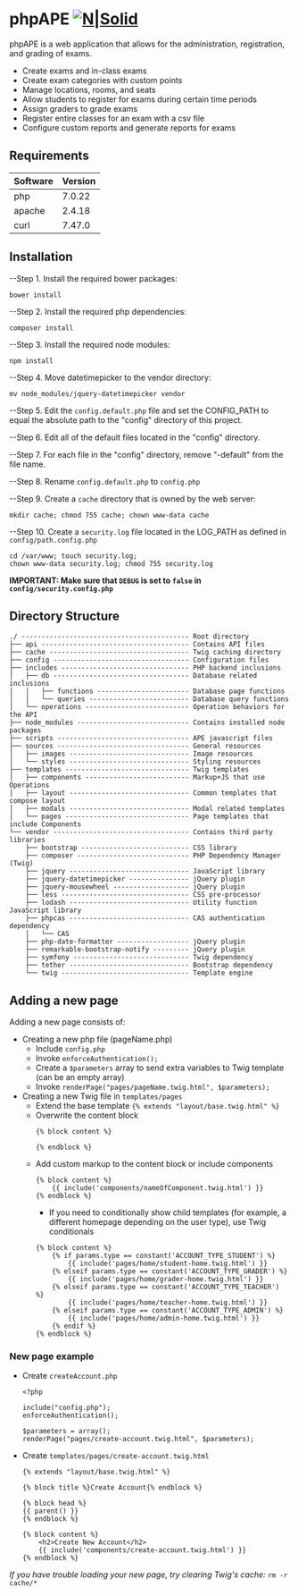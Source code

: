 # phpAPE [![N|Solid](https://i.imgur.com/F7E6wDd.png)](https://ape.compsci.ewu.edu/phpAPE/)

phpAPE is a web application that allows for the administration, registration, and grading of exams.
  - Create exams and in-class exams
  - Create exam categories with custom points
  - Manage locations, rooms, and seats
  - Allow students to register for exams during certain time periods
  - Assign graders to grade exams
  - Register entire classes for an exam with a csv file
  - Configure custom reports and generate reports for exams

## Requirements

| Software | Version |
| ------ | ------ |
| php | 7.0.22 |
| apache | 2.4.18 |
| curl | 7.47.0 |

## Installation

--Step 1. Install the required bower packages:
```
bower install
```
--Step 2. Install the required php dependencies:
```
composer install
```
--Step 3. Install the required node modules:
```
npm install
```
--Step 4. Move datetimepicker to the vendor directory: 
```
mv node_modules/jquery-datetimepicker vendor
```

--Step 5. Edit the `config.default.php` file and set the CONFIG_PATH to equal the absolute path to the "config" directory of this project.

--Step 6. Edit all of the default files located in the "config" directory.

--Step 7. For each file in the "config" directory, remove "-default" from the file name.

--Step 8. Rename `config.default.php` to `config.php`

--Step 9. Create a `cache` directory that is owned by the web server:
```
mkdir cache; chmod 755 cache; chown www-data cache
```

--Step 10. Create a `security.log` file located in the LOG_PATH as defined in `config/path.config.php`
```
cd /var/www; touch security.log; 
chown www-data security.log; chmod 755 security.log
```

**IMPORTANT: Make sure that `DEBUG` is set to `false` in `config/security.config.php`**

## Directory Structure

```
./ ------------------------------------------ Root directory
├── api ------------------------------------- Contains API files
├── cache ----------------------------------- Twig caching directory
├── config ---------------------------------- Configuration files
├── includes -------------------------------- PHP backend inclusions
│   ├── db ---------------------------------- Database related inclusions
│   │   ├── functions ----------------------- Database page functions
│   │   └── queries ------------------------- Database query functions
│   └── operations -------------------------- Operation behaviors for the API
├── node_modules ---------------------------- Contains installed node packages
├── scripts --------------------------------- APE javascript files
├── sources --------------------------------- General resources
│   ├── images ------------------------------ Image resources
│   └── styles ------------------------------ Styling resources
├── templates ------------------------------- Twig templates
│   ├── components -------------------------- Markup+JS that use Operations
│   ├── layout ------------------------------ Common templates that compose layout
│   ├── modals ------------------------------ Modal related templates
│   └── pages ------------------------------- Page templates that include Components
└── vendor ---------------------------------- Contains third party libraries
    ├── bootstrap --------------------------- CSS library
    ├── composer ---------------------------- PHP Dependency Manager (Twig)
    ├── jquery ------------------------------ JavaScript library
    ├── jquery-datetimepicker --------------- jQuery plugin
    ├── jquery-mousewheel ------------------- jQuery plugin
    ├── less -------------------------------- CSS pre-processor
    ├── lodash ------------------------------ Utility function JavaScript library
    ├── phpcas ------------------------------ CAS authentication dependency
    │   └── CAS
    ├── php-date-formatter ------------------ jQuery plugin
    ├── remarkable-bootstrap-notify --------- jQuery plugin
    ├── symfony ----------------------------- Twig dependency
    ├── tether ------------------------------ Bootstrap dependency
    └── twig -------------------------------- Template engine
```

## Adding a new page

Adding a new page consists of:
* Creating a new php file (pageName.php)
    * Include `config.php`
    * Invoke `enforceAuthentication();`
    * Create a `$parameters` array to send extra variables to Twig template (can be an empty array)
    * Invoke `renderPage("pages/pageName.twig.html", $parameters);`
* Creating a new Twig file in `templates/pages`
    * Extend the base template `{% extends "layout/base.twig.html" %}`
    * Overwrite the content block 
        ```
        {% block content %}

        {% endblock %}
        ```
    * Add custom markup to the content block or include components
        ```
        {% block content %}
            {{ include('components/nameOfComponent.twig.html') }}
        {% endblock %}
        ```
        * If you need to conditionally show child templates (for example, a different homepage depending on the user type), use Twig conditionals
        ```
        {% block content %}
            {% if params.type == constant('ACCOUNT_TYPE_STUDENT') %}
                {{ include('pages/home/student-home.twig.html') }}
            {% elseif params.type == constant('ACCOUNT_TYPE_GRADER') %}
                {{ include('pages/home/grader-home.twig.html') }}
            {% elseif params.type == constant('ACCOUNT_TYPE_TEACHER') %}
                {{ include('pages/home/teacher-home.twig.html') }}
            {% elseif params.type == constant('ACCOUNT_TYPE_ADMIN') %}
                {{ include('pages/home/admin-home.twig.html') }}
            {% endif %}
        {% endblock %}
        ```
        
### New page example
* Create `createAccount.php`
    ```
    <?php
    
    include("config.php");
    enforceAuthentication();
    
    $parameters = array();
    renderPage("pages/create-account.twig.html", $parameters);
    ```
* Create `templates/pages/create-account.twig.html`
    ```
    {% extends "layout/base.twig.html" %}

    {% block title %}Create Account{% endblock %}

    {% block head %}
    {{ parent() }}
    {% endblock %}

    {% block content %}
        <h2>Create New Account</h2>
        {{ include('components/create-account.twig.html') }}
    {% endblock %}
    ```
*If you have trouble loading your new page, try clearing Twig's cache:* `rm -r cache/*`